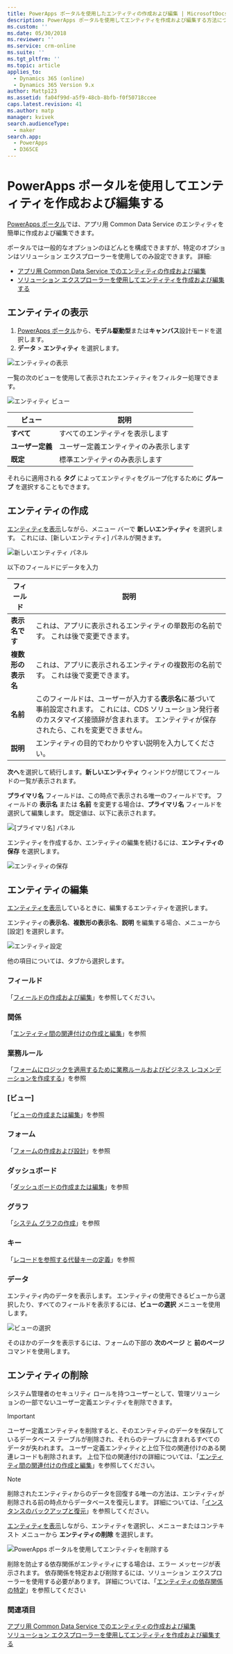```yaml
---
title: PowerApps ポータルを使用したエンティティの作成および編集 | MicrosoftDocs
description: PowerApps ポータルを使用してエンティティを作成および編集する方法について説明します。
ms.custom: ''
ms.date: 05/30/2018
ms.reviewer: ''
ms.service: crm-online
ms.suite: ''
ms.tgt_pltfrm: ''
ms.topic: article
applies_to:
  - Dynamics 365 (online)
  - Dynamics 365 Version 9.x
author: Mattp123
ms.assetid: fa04f99d-a5f9-48cb-8bfb-f0f50718ccee
caps.latest.revision: 41
ms.author: matp
manager: kvivek
search.audienceType:
  - maker
search.app:
  - PowerApps
  - D365CE
---
```


# <a name="create-and-edit-entities-using-powerapps-portal"></a>PowerApps ポータルを使用してエンティティを作成および編集する

[PowerApps ポータル](https://web.powerapps.com/?utm_source=padocs&utm_medium=linkinadoc&utm_campaign=referralsfromdoc)では、アプリ用 Common Data Service のエンティティを簡単に作成および編集できます。

ポータルでは一般的なオプションのほどんとを構成できますが、特定のオプションはソリューション エクスプローラーを使用してのみ設定できます。 詳細: 
- [アプリ用 Common Data Service でのエンティティの作成および編集](create-edit-entities.md)
- [ソリューション エクスプローラーを使用してエンティティを作成および編集する](create-edit-entities-solution-explorer.md)

## <a name="view-entities"></a>エンティティの表示

1. [PowerApps ポータル](https://web.powerapps.com/?utm_source=padocs&utm_medium=linkinadoc&utm_campaign=referralsfromdoc)から、**モデル駆動型**または**キャンバス**設計モードを選択します。
2. **データ** > **エンティティ** を選択します。

![エンティティの表示](media/view-entities-portal.png)

一覧の次のビューを使用して表示されたエンティティをフィルター処理できます。 

![エンティティ ビュー](media/entity-views-portal.png)

 |ビュー|説明|
 |--|--|
 |**すべて**| すべてのエンティティを表示します|
 |**ユーザー定義**|ユーザー定義エンティティのみ表示します|
 |**既定**|標準エンティティのみ表示します |

それらに適用される **タグ** によってエンティティをグループ化するために **グループ** を選択することもできます。

## <a name="create-an-entity"></a>エンティティの作成

[エンティティを表示](#view-entities)しながら、メニュー バーで **新しいエンティティ** を選択します。 これには、[新しいエンティティ] パネルが開きます。

![新しいエンティティ パネル](media/new-entity-panel.png)

以下のフィールドにデータを入力

|フィールド|説明|
|--|--|
|**表示名です**|これは、アプリに表示されるエンティティの単数形の名前です。 これは後で変更できます。|
|**複数形の表示名**|これは、アプリに表示されるエンティティの複数形の名前です。 これは後で変更できます。|
|**名前**|このフィールドは、ユーザーが入力する**表示名**に基づいて事前設定されます。 これには、CDS ソリューション発行者のカスタマイズ接頭辞が含まれます。 エンティティが保存されたら、これを変更できません。|
|**説明**|エンティティの目的でわかりやすい説明を入力してください。|

**次へ**を選択して続行します。**新しいエンティティ** ウィンドウが閉じてフィールドの一覧が表示されます。

**プライマリ名** フィールドは、この時点で表示される唯一のフィールドです。 フィールドの **表示名** または **名前** を変更する場合は、**プライマリ名** フィールドを選択して編集します。 既定値は、以下に表示されます。

![[プライマリ名] パネル](media/primary-name-panel.png)

エンティティを作成するか、エンティティの編集を続けるには、**エンティティの保存** を選択します。

![エンティティの保存](media/save-entity-portal.png)

## <a name="edit-an-entity"></a>エンティティの編集

[エンティティを表示](#view-entities)しているときに、編集するエンティティを選択します。

エンティティの**表示名**、**複数形の表示名**、**説明** を編集する場合、メニューから [設定] を選択します。

![エンティティ設定](media/entity-settings-portal.png)

他の項目については、タブから選択します。

### <a name="fields"></a>フィールド

「[フィールドの作成および編集](create-edit-fields.md)」を参照してください。

### <a name="relationships"></a>関係

「[エンティティ間の関連付けの作成と編集](create-edit-entity-relationships.md)」を参照

### <a name="business-rules"></a>業務ルール

「[フォームにロジックを適用するために業務ルールおよびビジネス レコメンデーションを作成する](../model-driven-apps/create-business-rules-recommendations-apply-logic-form.md)」を参照

### <a name="views"></a>[ビュー]

「[ビューの作成または編集](../model-driven-apps/create-edit-views.md)」を参照

### <a name="forms"></a>フォーム

「[フォームの作成および設計](../model-driven-apps/create-design-forms.md)」を参照

### <a name="dashboards"></a>ダッシュボード

「[ダッシュボードの作成または編集](../model-driven-apps/create-edit-dashboards.md)」を参照

### <a name="charts"></a>グラフ

「[システム グラフの作成](../model-driven-apps/create-edit-system-chart.md)」を参照

### <a name="keys"></a>キー

「[レコードを参照する代替キーの定義](define-alternate-keys-reference-records.md)」を参照

### <a name="data"></a>データ

エンティティ内のデータを表示します。
エンティティの使用できるビューから選択したり、すべてのフィールドを表示するには、**ビューの選択** メニューを使用します。

![ビューの選択](media/entity-data-select-view.png)

そのほかのデータを表示するには、フォームの下部の **次のページ** と **前のページ** コマンドを使用します。

## <a name="delete-an-entity"></a>エンティティの削除

システム管理者のセキュリティ ロールを持つユーザーとして、管理ソリューションの一部でないユーザー定義エンティティを削除できます。  
  
> [!IMPORTANT]
>  ユーザー定義エンティティを削除すると、そのエンティティのデータを保存しているデータベース テーブルが削除され、それらのテーブルに含まれるすべてのデータが失われます。 ユーザー定義エンティティと上位下位の関連付けのある関連レコードも削除されます。 上位下位の関連付けの詳細については、「[エンティティ間の関連付けの作成と編集](create-edit-entity-relationships.md)」を参照してください。  
  
> [!NOTE]
> 削除されたエンティティからのデータを回復する唯一の方法は、エンティティが削除される前の時点からデータベースを復元します。 詳細については、「[インスタンスのバックアップと復元](/dynamics365/customer-engagement/admin/backup-restore-instances)」を参照してください。

[エンティティを表示](#view-entities)しながら、エンティティを選択し、メニューまたはコンテキスト メニューから **エンティティの削除** を選択します。

![PowerApps ポータルを使用してエンティティを削除する](media/delete-entity-powerapps-portal.png)

削除を防止する依存関係がエンティティにする場合は、エラー メッセージが表示されます。 依存関係を特定および削除するには、ソリューション エクスプローラーを使用する必要があります。 詳細については、「[エンティティの依存関係の特定](create-edit-entities-solution-explorer.md#identify-entity-dependencies)」を参照してください

### <a name="see-also"></a>関連項目

[アプリ用 Common Data Service でのエンティティの作成および編集](create-edit-entities.md)<br />
[ソリューション エクスプローラーを使用してエンティティを作成および編集する](create-edit-entities-solution-explorer.md)


